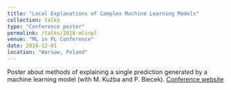```yaml
---
title: "Local Explanations of Complex Machine Learning Models"
collection: talks
type: "Conference poster"
permalink: /talks/2018-mlinpl
venue: "ML in PL Conference"
date: 2018-12-01
location: "Warsaw, Poland"
---
```


Poster about methods of explaining a single prediction generated by a machine learning model (with M. Kuźba and P. Biecek).
[Conference website](https://conference.mlinpl.org/)
